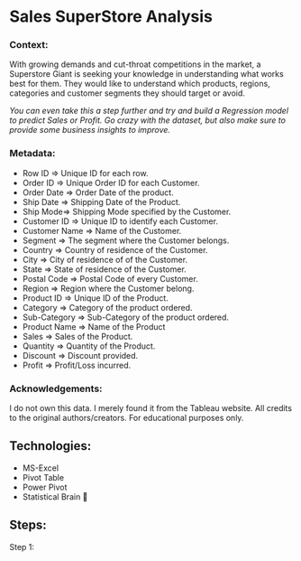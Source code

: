 # Sales SuperStore Analysis  
### Context:
With growing demands and cut-throat competitions in the market, a Superstore Giant is seeking your knowledge in understanding what works best for them. They would like to understand which products, regions, categories and customer segments they should target or avoid.   

_You can even take this a step further and try and build a Regression model to predict Sales or Profit. Go crazy with the dataset, but also make sure to provide some business insights to improve._

### Metadata:  
- Row ID => Unique ID for each row.
- Order ID => Unique Order ID for each Customer.
- Order Date => Order Date of the product.
- Ship Date => Shipping Date of the Product.
- Ship Mode=> Shipping Mode specified by the Customer.
- Customer ID => Unique ID to identify each Customer.
- Customer Name => Name of the Customer.
- Segment => The segment where the Customer belongs.
- Country => Country of residence of the Customer.
- City => City of residence of of the Customer.
- State => State of residence of the Customer.
- Postal Code => Postal Code of every Customer.
- Region => Region where the Customer belong.
- Product ID => Unique ID of the Product.
- Category => Category of the product ordered.
- Sub-Category => Sub-Category of the product ordered.
- Product Name => Name of the Product
- Sales => Sales of the Product.
- Quantity => Quantity of the Product.
- Discount => Discount provided.
- Profit => Profit/Loss incurred.  

### Acknowledgements:  
I do not own this data. I merely found it from the Tableau website. All credits to the original authors/creators. For educational purposes only.  

## Technologies:   
- MS-Excel
- Pivot Table
- Power Pivot
- Statistical Brain 🧠

## Steps:  
Step 1: 
